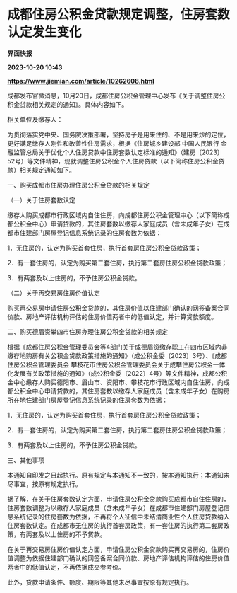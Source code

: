 # 成都住房公积金贷款规定调整，住房套数认定发生变化
**界面快报**

**2023-10-20 10:43**

**https://www.jiemian.com/article/10262608.html**

成都发布官微消息，10月20日，成都住房公积金管理中心发布《关于调整住房公积金贷款相关规定的通知》。具体内容如下。

相关单位及缴存人：

为贯彻落实党中央、国务院决策部署，坚持房子是用来住的、不是用来炒的定位，更好满足缴存人刚性和改善性住房需求，根据《住房城乡建设部 中国人民银行 金融监管总局关于优化个人住房贷款中住房套数认定标准的通知》（建房〔2023〕52号）等文件精神，现就调整住房公积金个人住房贷款（以下简称住房公积金贷款）相关规定通知如下。

一、购买成都市住房办理住房公积金贷款的相关规定

（一）关于住房套数认定

缴存人购买成都市行政区域内自住住房，向成都住房公积金管理中心（以下简称成都公积金中心）申请贷款的，其住房套数以缴存人家庭成员（含未成年子女）在成都市住建部门房屋登记信息系统记录的住房套数为依据：

1．无住房的，认定为购买首套住房，执行首套房住房公积金贷款政策；

2．有一套住房的，认定为购买第二套住房，执行第二套房住房公积金贷款政策；

3．有两套及以上住房的，不予住房公积金贷款。

（二）关于再交易房住房价值认定

购买再交易房申请住房公积金贷款的，其住房价值以住建部门确认的网签备案合同价款、房地产评估机构评估的住房价值两者中的低值认定，并计算贷款额度。

二、购买德眉资攀四市住房办理住房公积金贷款的相关规定

根据《成都住房公积金管理委员会等4部门关于成德眉资缴存职工在四市区域内非缴存地购房有关公积金贷款政策措施的通知》（成公积金委〔2023〕3号）、《成都住房公积金管理委员会 攀枝花市住房公积金管理委员会关于成攀住房公积金一体化发展有关政策措施的通知》（成公积金委〔2022〕4号）等文件精神，成都公积金中心缴存人购买德阳市、眉山市、资阳市、攀枝花市行政区域内自住住房，向成都公积金中心申请贷款的，其住房套数以缴存人家庭成员（含未成年子女）在购房所在地住建部门房屋登记信息系统记录的住房套数为依据：

1．无住房的，认定为购买首套住房，执行首套房住房公积金贷款政策；

2．有一套住房的，认定为购买第二套住房，执行第二套房住房公积金贷款政策；

3．有两套及以上住房的，不予住房公积金贷款。

三、其他事项

本通知自印发之日起执行。原有规定与本通知不一致的，按本通知执行；本通知未尽事宜，按原有规定执行。

据了解，在关于住房套数认定方面，申请住房公积金贷款购买成都市自住住房的，住房套数调整为以缴存人家庭成员（含未成年子女）在成都市住建部门房屋登记信息系统记录的住房套数为依据，不再将个人征信中未结清商业性个人住房贷款纳入住房套数认定。在成都市无住房的执行首套房政策，有一套住房的执行第二套房政策，有两套及以上住房的不予贷款。

在关于再交易房住房价值认定方面，申请住房公积金贷款购买再交易房的，住房价值调整为依据住建部门确认的网签备案合同价款、房地产评估机构评估的住房价值两者中的低值认定，不再依据成交参考价。

此外，贷款申请条件、额度、期限等其他未尽事宜按原有规定执行。